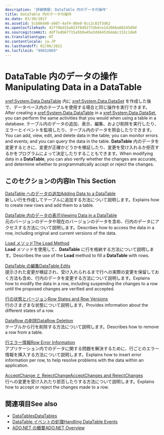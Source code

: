 ```yaml
---
description: '詳細情報: DataTable 内のデータの操作'
title: DataTable 内のデータの操作
ms.date: 03/30/2017
ms.assetid: 5cb86d48-a987-4af4-80e0-8cc2c8373d62
ms.openlocfilehash: 41f70bd15a023f8d92733bdce142666a08245d9d
ms.sourcegitcommit: ddf7edb67715a5b9a45e3dd44536dabc153c1de0
ms.translationtype: HT
ms.contentlocale: ja-JP
ms.lasthandoff: 02/06/2021
ms.locfileid: "99652069"
---
```

# <a name="manipulating-data-in-a-datatable"></a><span data-ttu-id="7358e-103">DataTable 内のデータの操作</span><span class="sxs-lookup"><span data-stu-id="7358e-103">Manipulating Data in a DataTable</span></span>

<span data-ttu-id="7358e-104"><xref:System.Data.DataTable> 内に <xref:System.Data.DataSet> を作成した後で、データベース内のテーブルを使用する場合と同じ操作を実行できます。</span><span class="sxs-lookup"><span data-stu-id="7358e-104">After creating a <xref:System.Data.DataTable> in a <xref:System.Data.DataSet>, you can perform the same activities that you would when using a table in a database.</span></span> <span data-ttu-id="7358e-105">テーブル内のデータの追加、表示、編集、および削除を実行したり、エラーとイベントを監視したり、テーブル内のデータを照会したりできます。</span><span class="sxs-lookup"><span data-stu-id="7358e-105">You can add, view, edit, and delete data in the table; you can monitor errors and events; and you can query the data in the table.</span></span> <span data-ttu-id="7358e-106">**DataTable** 内のデータを変更するときに、変更が正確かどうかを検証したり、変更を受け入れるか拒否するかをプログラムによって決定したりすることもできます。</span><span class="sxs-lookup"><span data-stu-id="7358e-106">When modifying data in a **DataTable**, you can also verify whether the changes are accurate, and determine whether to programmatically accept or reject the changes.</span></span>  
  
## <a name="in-this-section"></a><span data-ttu-id="7358e-107">このセクションの内容</span><span class="sxs-lookup"><span data-stu-id="7358e-107">In This Section</span></span>  

 [<span data-ttu-id="7358e-108">DataTable へのデータの追加</span><span class="sxs-lookup"><span data-stu-id="7358e-108">Adding Data to a DataTable</span></span>](adding-data-to-a-datatable.md)  
 <span data-ttu-id="7358e-109">新しい行を作成してテーブルに追加する方法について説明します。</span><span class="sxs-lookup"><span data-stu-id="7358e-109">Explains how to create new rows and add them to a table.</span></span>  
  
 [<span data-ttu-id="7358e-110">DataTable 内のデータの表示</span><span class="sxs-lookup"><span data-stu-id="7358e-110">Viewing Data in a DataTable</span></span>](viewing-data-in-a-datatable.md)  
 <span data-ttu-id="7358e-111">元のバージョンのデータや現在のバージョンのデータを含め、行内のデータにアクセスする方法について説明します。</span><span class="sxs-lookup"><span data-stu-id="7358e-111">Describes how to access the data in a row, including original and current versions of the data.</span></span>  
  
 [<span data-ttu-id="7358e-112">Load メソッド</span><span class="sxs-lookup"><span data-stu-id="7358e-112">The Load Method</span></span>](the-load-method.md)  
 <span data-ttu-id="7358e-113">**Load** メソッドを使用して、**DataTable** に行を格納する方法について説明します。</span><span class="sxs-lookup"><span data-stu-id="7358e-113">Describes the use of the **Load** method to fill a **DataTable** with rows.</span></span>  
  
 [<span data-ttu-id="7358e-114">DataTable の編集</span><span class="sxs-lookup"><span data-stu-id="7358e-114">DataTable Edits</span></span>](datatable-edits.md)  
 <span data-ttu-id="7358e-115">提示された変更が検証され、受け入れられるまで行への実際の変更を保留しておく方法も含め、行内のデータを変更する方法について説明します。</span><span class="sxs-lookup"><span data-stu-id="7358e-115">Explains how to modify the data in a row, including suspending the changes to a row until the proposed changes are verified and accepted.</span></span>  
  
 [<span data-ttu-id="7358e-116">行の状態とバージョン</span><span class="sxs-lookup"><span data-stu-id="7358e-116">Row States and Row Versions</span></span>](row-states-and-row-versions.md)  
 <span data-ttu-id="7358e-117">行のさまざまな状態について説明します。</span><span class="sxs-lookup"><span data-stu-id="7358e-117">Provides information about the different states of a row.</span></span>  
  
 [<span data-ttu-id="7358e-118">DataRow の削除</span><span class="sxs-lookup"><span data-stu-id="7358e-118">DataRow Deletion</span></span>](datarow-deletion.md)  
 <span data-ttu-id="7358e-119">テーブルから行を削除する方法について説明します。</span><span class="sxs-lookup"><span data-stu-id="7358e-119">Describes how to remove a row from a table.</span></span>  
  
 [<span data-ttu-id="7358e-120">行エラー情報</span><span class="sxs-lookup"><span data-stu-id="7358e-120">Row Error Information</span></span>](row-error-information.md)  
 <span data-ttu-id="7358e-121">アプリケーション内でのデータに関する問題を解決するために、行ごとのエラー情報を挿入する方法について説明します。</span><span class="sxs-lookup"><span data-stu-id="7358e-121">Explains how to insert error information per row, to help resolve problems with the data within an application.</span></span>  
  
 [<span data-ttu-id="7358e-122">AcceptChange と RejectChange</span><span class="sxs-lookup"><span data-stu-id="7358e-122">AcceptChanges and RejectChanges</span></span>](acceptchanges-and-rejectchanges.md)  
 <span data-ttu-id="7358e-123">行への変更を受け入れたり拒否したりする方法について説明します。</span><span class="sxs-lookup"><span data-stu-id="7358e-123">Explains how to accept or reject the changes made to a row.</span></span>  
  
## <a name="see-also"></a><span data-ttu-id="7358e-124">関連項目</span><span class="sxs-lookup"><span data-stu-id="7358e-124">See also</span></span>

- [<span data-ttu-id="7358e-125">DataTables</span><span class="sxs-lookup"><span data-stu-id="7358e-125">DataTables</span></span>](datatables.md)
- [<span data-ttu-id="7358e-126">DataTable イベントの処理</span><span class="sxs-lookup"><span data-stu-id="7358e-126">Handling DataTable Events</span></span>](handling-datatable-events.md)
- [<span data-ttu-id="7358e-127">ADO.NET の概要</span><span class="sxs-lookup"><span data-stu-id="7358e-127">ADO.NET Overview</span></span>](../ado-net-overview.md)
